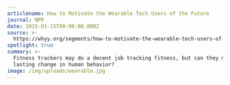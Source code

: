 ```yaml
---
articlename: How to Motivate the Wearable Tech Users of the Future
journal: NPR
date: 2015-01-15T00:00:00.000Z
source: >-
  https://whyy.org/segments/how-to-motivate-the-wearable-tech-users-of-the-future/
spotlight: true
summary: >-
  Fitness trackers may do a decent job tracking fitness, but can they make
  lasting change in human behavior?
image: /img/uploads/wearable.jpg
---
```


